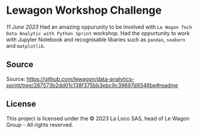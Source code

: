 # Lewagon Workshop Challenge
*11 June 2023*
Had an amazing oppurunity to be involved with ```Le Wagon Tech Data Analytic with Python Sprint``` workshop. 
Had the oppurtunity to work with Jupyter Notebook and recognisable libaries such as ```pandas```, ```seaborn``` and ```matplotlib```.

## Source
Source: https://github.com/lewagon/data-analytics-sprint/tree/267573b2dd01c138f375bb3ebc9c39697d9346be#readme

## License
This project is licensed under the © 2023 La Loco SAS, head of Le Wagon Group - All rights reserved.

